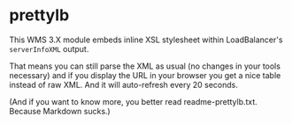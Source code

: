 prettylb
========

This WMS 3.X module embeds inline XSL stylesheet within LoadBalancer's
`serverInfoXML` output.

That means you can still parse the XML as usual (no changes in your tools
necessary) and if you display the URL in your browser you get a nice table
instead of raw XML. And it will auto-refresh every 20 seconds.



(And if you want to know more, you better read readme-prettylb.txt.
Because Markdown sucks.)
